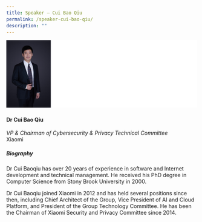 ```yaml
---
title: Speaker – Cui Bao Qiu
permalink: /speaker-cui-bao-qiu/
description: ""
---
```

![](/images/Speakers/Cui%20Bao%20Qiu.jpg)

#### **Dr Cui Bao Qiu**

*VP & Chairman of Cybersecurity & Privacy Technical Committee*  
Xiaomi

##### **Biography**
Dr Cui Baoqiu has over 20 years of experience in software and Internet development and technical management. He received his PhD degree in Computer Science from Stony Brook University in 2000.
 
Dr Cui Baoqiu joined Xiaomi in 2012 and has held several positions since then, including Chief Architect of the Group, Vice President of AI and Cloud Platform, and President of the Group Technology Committee.  He has been the Chairman of Xiaomi Security and Privacy Committee since 2014.